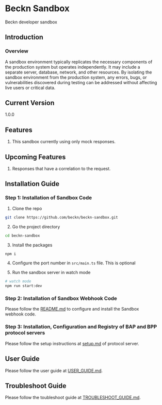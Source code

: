 # Beckn Sandbox

Beckn developer sandbox

## Introduction

### Overview

A sandbox environment typically replicates the necessary components of the production system but operates independently. It may include a separate server, database, network, and other resources. By isolating the sandbox environment from the production system, any errors, bugs, or vulnerabilities discovered during testing can be addressed without affecting live users or critical data.

## Current Version

1.0.0

## Features

1. This sandbox currently using only mock responses.

## Upcoming Features

1. Responses that have a correlation to the request.

## Installation Guide

### Step 1: Installation of Sandbox Code

1. Clone the repo

```bash
git clone https://github.com/beckn/beckn-sandbox.git
```

2. Go the project directory

```bash
cd beckn-sandbox
```

3. Install the packages

```bash
npm i
```

4. Configure the port number in `src/main.ts` file. This is optional

5. Run the sandbox server in watch mode

```bash
# watch mode
npm run start:dev
```

### Step 2: Installation of Sandbox Webhook Code

Please follow the [README.md](https://github.com/beckn/beckn-sandbox-webhook/blob/main/README.md) to configure and install the Sandbox webhook code.

### Step 3: Installation, Configuration and Registry of BAP and BPP protocol servers

Please follow the setup instructions at [setup.md](https://github.com/beckn/protocol-server/blob/v2-0.9.4-fix/setup.md) of protocol server.

## User Guide

Please follow the user guide at [USER_GUIDE.md](https://github.com/beckn/beckn-sandbox/blob/main/USER_GUIDE.md).

## Troubleshoot Guide

Please follow the toubleshoot guide at [TROUBLESHOOT_GUIDE.md](./TROUBLESHOOT_GUIDE.md).
